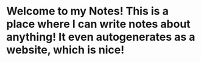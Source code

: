 # Welcome to my Notes! This is a place where I can write notes about anything! It even autogenerates as a website, which is nice!